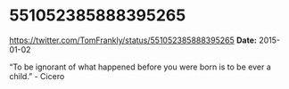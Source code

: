 # 551052385888395265
https://twitter.com/TomFrankly/status/551052385888395265
**Date:** 2015-01-02

“To be ignorant of what happened before you were born is to be ever a child.” - Cicero
